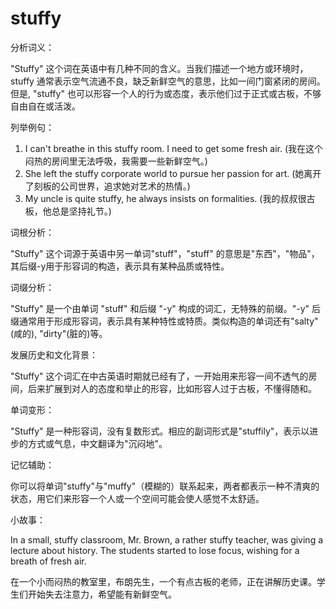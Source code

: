 # stuffy

分析词义：

  

"Stuffy" 这个词在英语中有几种不同的含义。当我们描述一个地方或环境时，stuffy 通常表示空气流通不良，缺乏新鲜空气的意思，比如一间门窗紧闭的房间。但是, "stuffy" 也可以形容一个人的行为或态度，表示他们过于正式或古板，不够自由自在或活泼。

  

列举例句：

  

1.  I can't breathe in this stuffy room. I need to get some fresh air. (我在这个闷热的房间里无法呼吸，我需要一些新鲜空气。)
2.  She left the stuffy corporate world to pursue her passion for art. (她离开了刻板的公司世界，追求她对艺术的热情。)
3.  My uncle is quite stuffy, he always insists on formalities. (我的叔叔很古板，他总是坚持礼节。)

  

词根分析：

  

"Stuffy" 这个词源于英语中另一单词"stuff"，"stuff" 的意思是"东西"，"物品"，其后缀-y用于形容词的构造，表示具有某种品质或特性。

  

词缀分析：

  

"Stuffy" 是一个由单词 "stuff" 和后缀 "-y" 构成的词汇，无特殊的前缀。"-y" 后缀通常用于形成形容词，表示具有某种特性或特质。类似构造的单词还有"salty"(咸的), "dirty"(脏的)等。

  

发展历史和文化背景：

  

"Stuffy" 这个词汇在中古英语时期就已经有了，一开始用来形容一间不透气的房间，后来扩展到对人的态度和举止的形容，比如形容人过于古板，不懂得随和。

  

单词变形：

  

"Stuffy" 是一种形容词，没有复数形式。相应的副词形式是"stuffily"，表示以进步的方式或气息，中文翻译为"沉闷地"。

  

记忆辅助：

  

你可以将单词"stuffy"与"muffy"（模糊的）联系起来，两者都表示一种不清爽的状态，用它们来形容一个人或一个空间可能会使人感觉不太舒适。

  

小故事：

  

In a small, stuffy classroom, Mr. Brown, a rather stuffy teacher, was giving a lecture about history. The students started to lose focus, wishing for a breath of fresh air.

  

在一个小而闷热的教室里，布朗先生，一个有点古板的老师，正在讲解历史课。学生们开始失去注意力，希望能有新鲜空气。
